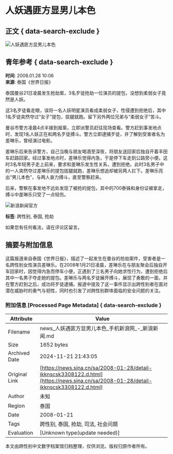 # 人妖遇匪方显男儿本色

## 正文 { data-search-exclude }


![人妖遇匪方显男儿本色](https://n.sinaimg.cn/sinakd10202/360/w180h180/20221210/7c4c-79b80457409d0f5417a34fccac098a24.jpg)

## 青年参考 { data-search-exclude }

**时间**: 2008.01.28 10:06  
**来源**: 泰国《世界日报》

泰国曼谷21日凌晨发生抢劫案，3名歹徒抢劫一位演员的提包，没想到柔弱女子竟然是人妖。

这3名歹徒看走眼，误将一名人妖明星演员看成柔弱女子，性侵遭到拒绝后，其中1名歹徒突然夺过“女子”提包，拔腿就跑。留下另外两位兄弟与“柔弱女子”苦斗。

曼谷市警方凌晨4点半接到报案，立即派警员赶往现场查看。警方赶到事发地点时，发现1名人妖正在和两名歹徒搏斗。警方立即逮捕歹徒，并了解到受害者名为差琳乐，曾经演过电影。

差琳乐后来告诉警方，自己当晚与朋友喝酒至深夜，将朋友送回家后独自开着丰田车赶路回家。经过事发地点时，差琳乐觉得内急，于是停下车走到公路旁小便。这时3名年轻男子走上前来，要求和差琳乐发生性关系，遭到拒绝。此时3名男子中的一人突然夺过差琳乐的提包拔腿就跑，差琳乐想追却被另两人拦下。差琳乐亮出“男儿本色”，与两人奋力搏斗，直至警察赶来。

后来，警察在事发地不远处发现了被抢的提包，其中的700泰铢和身份证被拿走，搏斗中差琳乐只受了一点轻伤。

![新浪新闻官方](https://n.sinaimg.cn/default/80905340/20200331/sinalogo.png)

**标签**: 跨性别, 泰国, 抢劫

如果您有任何看法，请在评论区留言。

## 摘要与附加信息

<!-- tcd_abstract -->
这篇报道来自泰国《世界日报》，描述了一起发生在曼谷的抢劫案件，受害者是一名跨性别女性演员差琳乐。在2008年1月21日凌晨，差琳乐在与朋友聚会后独自开车回家时，因觉得内急而停车小便，正遇到了三名男子向她求性行为，遭到拒绝后其中一名男子夺走她的提包。差琳乐与两名歹徒展开搏斗，展现了勇敢的一面，并在警方赶到之后，成功将歹徒逮捕。报道中提及了这一事件显示出跨性别者在面对潜在威胁时的勇气与韧性，同时也引发了对跨性别群体面临的安全问题的关注。
<!-- tcd_abstract_end -->

### 附加信息 [Processed Page Metadata] { data-search-exclude }

| Attribute       | Value                                  |
|-----------------|----------------------------------------|
| Filename        | news_人妖遇匪方显男儿本色_手机新浪网_-_新浪新闻.md                             |
| Size            | 1652 bytes                           |
| Archived Date   | 2024-11-21 21:43:05                             |
| Original Link   | [https://news.sina.cn/sa/2008-01-28/detail-ikknscsk3308122.d.html](https://news.sina.cn/sa/2008-01-28/detail-ikknscsk3308122.d.html)                       |
| Author          | 未知                               |
| Region          | 泰国                               |
| Date            | 2008-01-21                                 |
| Tags            | 跨性别, 泰国, 抢劫, 司法, 社会问题                                 |
| Evaluation            | [Unknown type(update needed)]                                 |
<!-- tcd_table_end -->

本文由跨性别中文数字档案馆归档整理，仅供浏览。版权归原作者所有。
